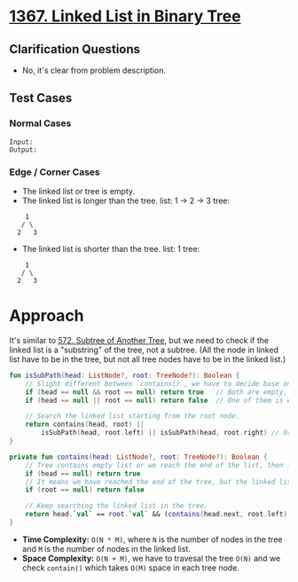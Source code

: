 # [1367. Linked List in Binary Tree](https://leetcode.com/problems/linked-list-in-binary-tree/description/)

## Clarification Questions
* No, it's clear from problem description.
 
## Test Cases
### Normal Cases
```
Input: 
Output: 
```
### Edge / Corner Cases
* The linked list or tree is empty.
* The linked list is longer than the tree.
list: 1 -> 2 -> 3
tree: 
```
    1
   / \
  2   3
```

* The linked list is shorter than the tree.
list: 1
tree: 
```
    1
   / \
  2   3
```

# Approach
It's similar to [572. Subtree of Another Tree](https://leetcode.com/problems/subtree-of-another-tree/), but we need to check if the linked list is a "substring" of the tree, not a subtree. (All the node in linked list have to be in the tree, but not all tree nodes have to be in the linked list.)

```kotlin
fun isSubPath(head: ListNode?, root: TreeNode?): Boolean {
    // Slight different between `contains()`, we have to decide base on the definition of this recursive function.
    if (head == null && root == null) return true   // Both are empty, is a subpath.
    if (head == null || root == null) return false  // One of them is empty, is not a subpath.

    // Search the linked list starting from the root node.
    return contains(head, root) ||
        isSubPath(head, root.left) || isSubPath(head, root.right) // Or search the linked list in the left and right subtree.
}

private fun contains(head: ListNode?, root: TreeNode?): Boolean {
    // Tree contains empty list or we reach the end of the list, then it's a subpath.
    if (head == null) return true
    // It means we have reached the end of the tree, but the linked list is not found.
    if (root == null) return false

    // Keep searching the linked list in the tree.
    return head.`val` == root.`val` && (contains(head.next, root.left) || contains(head.next, root.right))
}
```

* **Time Complexity:** `O(N * M)`, where `N` is the number of nodes in the tree and `M` is the number of nodes in the linked list.
* **Space Complexity:** `O(N + M)`, we have to travesal the tree `O(N)` and we check `contain()` which takes `O(M)` space in each tree node.
